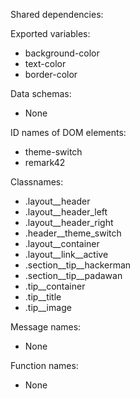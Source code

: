 Shared dependencies:

Exported variables:
- background-color
- text-color
- border-color

Data schemas:
- None

ID names of DOM elements:
- theme-switch
- remark42

Classnames:
- .layout__header
- .layout__header_left
- .layout__header_right
- .header__theme_switch
- .layout__container
- .layout__link__active
- .section__tip__hackerman
- .section__tip__padawan
- .tip__container
- .tip__title
- .tip__image

Message names:
- None

Function names:
- None